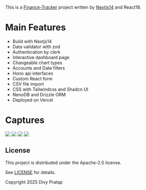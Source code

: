 This is a [Finance-Tracker](https://finance-liart.vercel.app/) project written by [Nextjs14](https://nextjs.org/) and React18.

# Main Features

- Build with Nextjs14
- Data validator with zod
- Authentication by clerk
- Interactive dashboard page
- Changeable chart types
- Accounts and Date filters
- Hono api interfaces
- Custom React form
- CSV file import
- CSS with Tailwindcss and Shadcn UI
- NenoDB and Drizzle ORM
- Deployed on Vercel

# Captures

![](https://github.com/wangxinyang/finance-saas/blob/main/captures/Snipaste1.jpg)
![](https://github.com/wangxinyang/finance-saas/blob/main/captures/Snipaste2.jpg)
![](https://github.com/wangxinyang/finance-saas/blob/main/captures/Snipaste3.jpg)
![](https://github.com/wangxinyang/finance-saas/blob/main/captures/Snipaste4.jpg)

## License

This project is distributed under the Apache-2.0 license.

See [LICENSE](LICENSE) for details.

Copyright 2025 Divy Pratap
